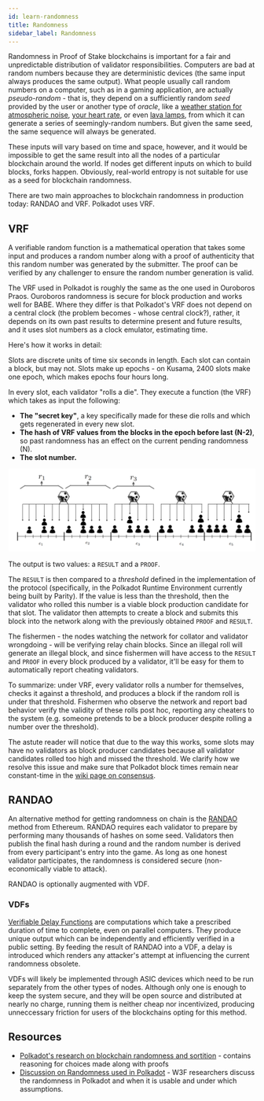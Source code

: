 ```yaml
---
id: learn-randomness
title: Randomness
sidebar_label: Randomness
---
```


Randomness in Proof of Stake blockchains is important for a fair and unpredictable distribution of validator responsibilities. Computers are bad at random numbers because they are deterministic devices (the same input always produces the same output).   What people usually call random numbers on a computer, such as in a gaming application, are actually _pseudo-random_ - that is, they depend on a sufficiently random _seed_ provided by the user or another type of _oracle_, like a [weather station for atmospheric noise](https://www.random.org/randomness/), [your heart rate](https://mdpi.altmetric.com/details/47574324), or even [lava lamps](https://en.wikipedia.org/wiki/Lavarand), from which it can generate a series of seemingly-random numbers.  But given the same seed, the same sequence will always be generated.

These inputs will vary based on time and space, however, and it would be impossible to get the same result into all the nodes of a particular blockchain around the world. If nodes get different inputs on which to build blocks, forks happen. Obviously, real-world entropy is not suitable for use as a seed for blockchain randomness.

There are two main approaches to blockchain randomness in production today: RANDAO and VRF. Polkadot uses VRF.

## VRF

A verifiable random function is a mathematical operation that takes some input and produces a random number along with a proof of authenticity that this random number was generated by the submitter. The proof can be verified by any challenger to ensure the random number generation is valid.

The VRF used in Polkadot is roughly the same as the one used in Ouroboros Praos. Ouroboros randomness is secure for block production and works well for BABE. Where they differ is that Polkadot's VRF does not depend on a central clock (the problem becomes - whose central clock?), rather, it depends on its own past results to determine present and future results, and it uses slot numbers as a clock emulator, estimating time.

Here's how it works in detail:

Slots are discrete units of time six seconds in length. Each slot can contain a block, but may not. Slots make up epochs - on Kusama, 2400 slots make one epoch, which makes epochs four hours long.

In every slot, each validator "rolls a die". They execute a function (the VRF) which takes as input the following:

- **The "secret key"**, a key specifically made for these die rolls and which gets regenerated in every new slot.
- **The hash of VRF values from the blocks in the epoch before last (N-2)**, so past randomness has an effect on the current pending randomness (N).
- **The slot number.**

![](assets/VRF_babe.png)

The output is two values: a `RESULT` and a `PROOF`.

The `RESULT` is then compared to a _threshold_ defined in the implementation of the protocol (specifically, in the Polkadot Runtime Environment currently being built by Parity). If the value is less than the threshold, then the validator who rolled this number is a viable block production candidate for that slot. The validator then attempts to create a block and submits this block into the network along with the previously obtained `PROOF` and `RESULT`. 

The fishermen - the nodes watching the network for collator and validator wrongdoing - will be verifying relay chain blocks. Since an illegal roll will generate an illegal block, and since fishermen will have access to the `RESULT` and `PROOF` in every block produced by a validator, it'll be easy for them to automatically report cheating validators.

To summarize: under VRF, every validator rolls a number for themselves, checks it against a threshold, and produces a block if the random roll is under that threshold. Fishermen who observe the network and report bad behavior verify the validity of these rolls post hoc, reporting any cheaters to the system (e.g. someone pretends to be a block producer despite rolling a number over the threshold).

The astute reader will notice that due to the way this works, some slots may have no validators as block producer candidates because all validator candidates rolled too high and missed the threshold. We clarify how we resolve this issue and make sure that Polkadot block times remain near constant-time in the [wiki page on consensus](learn-consensus).

## RANDAO

An alternative method for getting randomness on chain is the [RANDAO](https://github.com/randao/randao) method from Ethereum. RANDAO requires each validator to prepare by performing many thousands of hashes on some seed. Validators then publish the final hash during a round and the random number is derived from every participant's entry into the game. As long as one honest validator participates, the randomness is considered secure (non-economically viable to attack).

RANDAO is optionally augmented with VDF.

### VDFs

[Verifiable Delay Functions](https://vdfresearch.org/) are computations which take a prescribed duration of time to complete, even on parallel computers. They produce unique output which can be independently and efficiently verified in a public setting. By feeding the result of RANDAO into a VDF, a delay is introduced which renders any attacker's attempt at influencing the current randomness obsolete. 

VDFs will likely be implemented through ASIC devices which need to be run separately from the other types of nodes. Although only one is enough to keep the system secure, and they will be open source and distributed at nearly no charge, running them is neither cheap nor incentivized, producing unneccessary friction for users of the blockchains opting for this method.

## Resources

- [Polkadot's research on blockchain randomness and sortition](https://research.web3.foundation/en/latest/polkadot/BABE/sortition/) - contains reasoning for choices made along with proofs
- [Discussion on Randomness used in Polkadot](https://github.com/paritytech/ink/issues/57) - W3F researchers discuss the randomness in Polkadot and when it is usable and under which assumptions.
